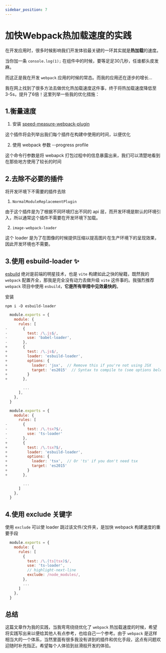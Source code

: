 ```yaml
---
sidebar_position: 7
---
```


# 加快Webpack热加载速度的实践

在开发应用时，很多时候影响我们开发体验最关键的一环其实就是**热加载**的速度。

当你加一条 ```console.log(1);``` 在组件中的时候，要等足足30几秒，任谁都头皮发麻。

而这正是我在开发 ```webpack``` 应用的时候的常态。而我的应用还在逐步的增长...

我在网上找到了很多方法去做优化热加载速度这件事，终于将热加载速度降低至3-5s，提升了6倍！这里列举一些我的优化措施：

## 1.衡量速度

1. 安装 [speed-measure-webpack-plugin](https://github.com/stephencookdev/speed-measure-webpack-plugin/)
   
  这个插件将会列举出我们每个插件在构建中使用的时间，以便优化

2. 使用 webpack 参数 --progress profile

  这个命令行参数是将 webapck 打包过程中的信息暴露出来，我们可以清楚地看到在那些地方使用了较长的时间

## 2.去除不必要的插件

将开发环境下不需要的插件去除

1. ```NormalModuleReplacementPlugin```
   
  由于这个插件是为了根据不同环境打出不同的 api 层，而开发环境是默认的环境引入，所以通常这个插件不需要在开发环境下加载。

2. ```image-webpack-loader```

  这个 loader 是为了在图像的时候提供压缩以提高图片在生产环境下的呈现效果，因此开发环境也不需要。

## 3.使用 esbuild-loader ✨

[esbuild](https://github.com/privatenumber/esbuild-loader) 绝对是前端的明星技术，也是 ```vite``` 构建如此之快的秘籍，既然我的 ```webpack``` 配置齐全，那我是完全没有动力去做升级 ```vite``` 这件事的。我强烈推荐 ```webpack``` 项目中使用 ```esbuild```，**它是所有举措中见效最快的**。

安装
```linux
npm i -D esbuild-loader
```

```js title="webpack.config.js"
  module.exports = {
    module: {
      rules: [
-       {
-         test: /\.js$/,
-         use: 'babel-loader',
-       },
+       {
+         test: /\.js$/,
+         loader: 'esbuild-loader',
+         options: {
+           loader: 'jsx',  // Remove this if you're not using JSX
+           target: 'es2015'  // Syntax to compile to (see options below for possible values)
+         }
+       },

        ...
      ],
    },
  }
```

```js
  module.exports = {
    module: {
      rules: [
-       {
-         test: /\.tsx?$/,
-         use: 'ts-loader'
-       },
+       {
+         test: /\.tsx?$/,
+         loader: 'esbuild-loader',
+         options: {
+           loader: 'tsx',  // Or 'ts' if you don't need tsx
+           target: 'es2015'
+         }
+       },

        ...
      ]
    },
  }
```

## 4.使用 exclude 关键字

使用 ```exclude``` 可以使 loader 跳过该文件/文件夹，是加快 webpack 构建速度的重要手段

```js title="webpack.config.js"
  module.exports = {
    module: {
      rules: [
        {
          test: /\.(ts|tsx)$/,
          use: 'ts-loader',
          // highlight-next-line
          exclude: /node_modules/,
        },
        ...
      ]
    },
  }
```

## 总结

这篇文章作为我的实践，当我弯弯绕绕优化了 ```webpack``` 热加载速度的时候，希望将实践写出来以便给其他人有点参考，也给自己一个参考。由于 ```webpack``` 是这样相当大的一个体系，当然里面有很多我没有讲到的插件和优化手段，这点有问题欢迎随时补充指正。希望每个人体验到丝滑般开发的体验。